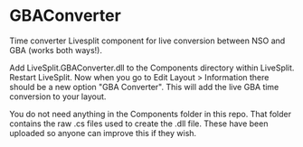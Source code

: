 # GBAConverter
Time converter Livesplit component for live conversion between NSO and GBA (works both ways!).

Add LiveSplit.GBAConverter.dll to the Components directory within LiveSplit. Restart LiveSplit. Now when you go to Edit Layout > Information there should be a new option "GBA Converter". This will add the live GBA time conversion to your layout. 

You do not need anything in the Components folder in this repo. That folder contains the raw .cs files used to create the .dll file. These have been uploaded so anyone can improve this if they wish.
